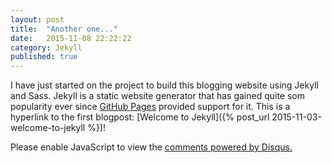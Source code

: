 ```yaml
---
layout: post
title:  "Another one..."
date:   2015-11-08 22:22:22
category: Jekyll
published: true
---
```


I have just started on the project to build this blogging website using Jekyll and Sass. Jekyll is a
static website generator that has gained quite som popularity ever since [GitHub Pages][github] provided support for it.
This is a hyperlink to the first blogpost: [Welcome to Jekyll]({% post_url 2015-11-03-welcome-to-jekyll %})!

[github]: https://pages.github.com/

<div id="disqus_thread"></div>
<script>
    /**
     *  RECOMMENDED CONFIGURATION VARIABLES: EDIT AND UNCOMMENT THE SECTION BELOW TO INSERT DYNAMIC VALUES FROM YOUR PLATFORM OR CMS.
     *  LEARN WHY DEFINING THESE VARIABLES IS IMPORTANT: https://disqus.com/admin/universalcode/#configuration-variables
     */
    /*
    var disqus_config = function () {
        this.page.url = PAGE_URL;  // Replace PAGE_URL with your page's canonical URL variable
        this.page.identifier = PAGE_IDENTIFIER; // Replace PAGE_IDENTIFIER with your page's unique identifier variable
    };
    */
    (function() {  // DON'T EDIT BELOW THIS LINE
        var d = document, s = d.createElement('script');

        s.src = '//adevstudentsquest.disqus.com/embed.js';

        s.setAttribute('data-timestamp', +new Date());
        (d.head || d.body).appendChild(s);
    })();
</script>
<noscript>Please enable JavaScript to view the <a href="https://disqus.com/?ref_noscript" rel="nofollow">comments powered by Disqus.</a></noscript>
